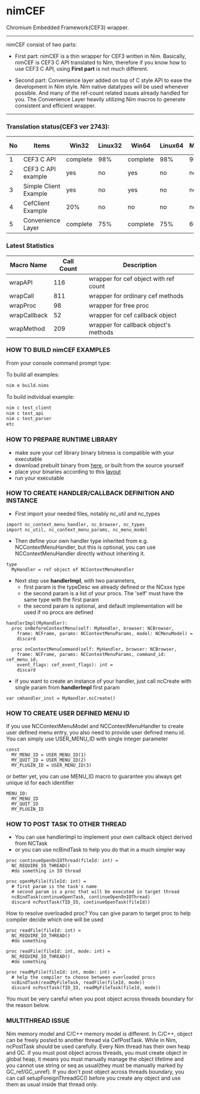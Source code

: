 


# nimCEF

Chromium Embedded Framework(CEF3) wrapper.

---

nimCEF consist of two parts:

* First part: nimCEF is a thin wrapper for CEF3 written in Nim.
Basically, nimCEF is CEF3 C API translated to Nim, therefore
if you know how to use CEF3 C API, using **First part** is not much different.

* Second part: Convenience layer added on top of C style API to ease
the development in Nim style. Nim native datatypes will be used whenever possible.
And many of the ref-count related issues already handled for you.
The Convenience Layer heavily utilizing Nim macros to generate consistent and efficient wrapper.

---

### Translation status(CEF3 ver 2743):

| No | Items                 | Win32    | Linux32 | Win64    | Linux64 | Mac64    | Nim Ver  |
|----|-----------------------|----------|---------|----------|---------|----------|----------|
| 1  | CEF3 C API            | complete | 98%     | complete | 98%     | 90%      |  0.14.2  |
| 2  | CEF3 C API example    | yes      | no      | yes      | no      | no       |  0.14.2  |
| 3  | Simple Client Example | yes      | no      | yes      | no      | no       |  0.14.2  |
| 4  | CefClient Example     | 20%      | no      | no       | no      | no       |  0.14.2  |
| 5  | Convenience Layer     | complete | 75%     | complete | 75%     | 60%      |  0.14.2  |

### Latest Statistics

| Macro Name   | Call Count | Description                           |
|--------------|------------|---------------------------------------|
| wrapAPI      |    116     | wrapper for cef object with ref count |
| wrapCall     |    811     | wrapper for ordinary cef methods      |
| wrapProc     |    98      | wrapper for free proc                 |
| wrapCallback |    52      | wrapper for cef callback object       |
| wrapMethod   |    209     | wrapper for callback object's methods |

### HOW TO BUILD nimCEF EXAMPLES
From your console command prompt type:

To build all examples:

```sh
nim e build.nims
```

To build individual example:

```sh
nim c test_client
nim c test_api
nim c test_parser
etc
```

### HOW TO PREPARE RUNTIME LIBRARY
* make sure your cef library binary bitness is compatible with your executable
* download prebuilt binary from [here](http://www.magpcss.net/cef_downloads/), or built from the source yourself
* place your binaries according to this [layout](https://bitbucket.org/chromiumembedded/cef/wiki/GeneralUsage#markdown-header-application-layout)
* run your executable

### HOW TO CREATE HANDLER/CALLBACK DEFINITION AND INSTANCE

* First import your needed files, notably nc_util and nc_types

```nimrod
import nc_context_menu_handler, nc_browser, nc_types
import nc_util, nc_context_menu_params, nc_menu_model
```

* Then define your own handler type inherited from e.g. NCContextMenuHandler, but this is optional, you can use NCContextMenuHandler directly without inheriting it.

```nimrod
type
  MyHandler = ref object of NCContextMenuHandler
```
* Next step use **handlerImpl**, with two parameters,
	* first param is the typeDesc we already defined or the NCxxx type
	* the second param is a list of your procs. The 'self' must have the same type with the first param
  * the second param is optional, and default implementation will be used if no procs are defined

```nimrod
handlerImpl(MyHandler):
  proc onBeforeContextMenu(self: MyHandler, browser: NCBrowser,
    frame: NCFrame, params: NCContextMenuParams, model: NCMenuModel) =
    discard

  proc onContextMenuCommand(self: MyHandler, browser: NCBrowser,
    frame: NCFrame, params: NCContextMenuParams, command_id: cef_menu_id,
    event_flags: cef_event_flags): int =
    discard
```

* if you want to create an instance of your handler, just call ncCreate with single param from **handlerImpl** first param
```nimrod
var cmhandler_inst = MyHandler.ncCreate()
```

### HOW TO CREATE USER DEFINED MENU ID
If you use NCContextMenuModel and NCContextMenuHandler to create user defined menu entry, you also need
to provide user defined menu id. You can simply use USER_MENU_ID with single integer parameter

```nimrod
const
  MY_MENU_ID = USER_MENU_ID(1)
  MY_QUIT_ID = USER_MENU_ID(2)
  MY_PLUGIN_ID = USER_MENU_ID(3)
```

or better yet, you can use MENU_ID macro to guarantee you always get unique id for each identifier

```nimrod
MENU_ID:
  MY_MENU_ID
  MY_QUIT_ID
  MY_PLUGIN_ID
```

### HOW TO POST TASK TO OTHER THREAD

* You can use handlerImpl to implement your own callback object derived from NCTask
* or you can use ncBindTask to help you do that in a much simpler way

```nimrod
proc continueOpenOnIOThread(fileId: int) =
  NC_REQUIRE_IO_THREAD()
  #do something in IO thread

proc openMyFile(fileId: int) =
  # first param is the task's name
  # second param is a proc that will be executed in target thread
  ncBindTask(continueOpenTask, continueOpenOnIOThread)
  discard ncPostTask(TID_IO, continueOpenTask(fileId))
```

How to resolve overloaded proc? You can give param to target proc to help compiler decide which one will be used
```nimrod
proc readFile(fileId: int) =
  NC_REQUIRE_IO_THREAD()
  #do something

proc readFile(fileId: int, mode: int) =
  NC_REQUIRE_IO_THREAD()
  #do something

proc readMyFile(fileId: int, mode: int) =
  # help the compiler to choose between overloaded procs
  ncBindTask(readMyFileTask, readFile(fileId, mode))
  discard ncPostTask(TID_IO, readMyFileTask(fileId, mode))
```

You must be very careful when you post object across threads boundary for the reason below.

### MULTITHREAD ISSUE
Nim memory model and C/C++ memory model is different. In C/C++, object can be freely posted to another thread via CefPostTask.
While in Nim, ncPostTask should be used carefully. Every Nim thread has their own heap and GC. if you must post object across
threads, you must create object in global heap, it means you must manually manage the object lifetime and you cannot use
string or seq as usual(they must be manually marked by GC_ref/GC_unref). If you don't post object across threads boundary,
you can call setupForeignThreadGC() before you create any object and use them as usual inside that thread only.
